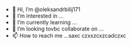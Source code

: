 - 👋 Hi, I’m @oleksandrbilij171
- 👀 I’m interested in ...
- 🌱 I’m currently learning ...
- 💞️ I’m looking tovbc collaborate on ...
- 📫 How to reach me ...saxc
czxxzcxzcadczxc
<!---xcv
oleksandrbilij171/oleksandrbilij171 is a ✨ special ✨ repository because its `README.md` (this file) appears on your GitHub profile.
You can click the Preview link to take a look at your changes.
--->
